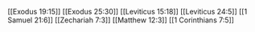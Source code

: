 [[Exodus 19:15]]
[[Exodus 25:30]]
[[Leviticus 15:18]]
[[Leviticus 24:5]]
[[1 Samuel 21:6]]
[[Zechariah 7:3]]
[[Matthew 12:3]]
[[1 Corinthians 7:5]]
